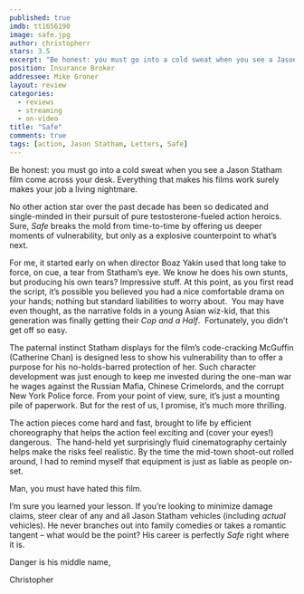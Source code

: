 ```yaml
---
published: true
imdb: tt1656190
image: safe.jpg
author: christopherr
stars: 3.5
excerpt: "Be honest: you must go into a cold sweat when you see a Jason Statham film come across your desk. Everything that makes his films work surely makes your job a living nightmare."
position: Insurance Broker
addressee: Mike Groner
layout: review
categories:
  - reviews
  - streaming
  - on-video
title: "Safe"
comments: true
tags: [action, Jason Statham, Letters, Safe]
---
```

<p>Be honest: you must go into a cold sweat when you see a Jason Statham film come across your desk. Everything that makes his films work surely makes your job a living nightmare.</p>
<p>No other action star over the past decade has been so dedicated and single-minded in their pursuit of pure testosterone-fueled action heroics. Sure, <em>Safe</em> breaks the mold from time-to-time by offering us deeper moments of vulnerability, but only as a explosive counterpoint to what&rsquo;s next.&nbsp;</p>
<p>For me, it started early on when director Boaz Yakin used that long take to force, on cue, a tear from Statham&rsquo;s eye. We know he does his own stunts, but producing his own tears? Impressive stuff. At this point, as you first read the script, it&rsquo;s possible you believed you had a nice comfortable drama on your hands; nothing but standard liabilities to worry about.&nbsp; You may have even thought, as the narrative folds in a young Asian wiz-kid, that this generation was finally getting their <em>Cop and a Half</em>. &nbsp;Fortunately, you didn&rsquo;t get off so easy.</p>
<p>The paternal instinct Statham displays for the film&rsquo;s code-cracking McGuffin (Catherine Chan) is designed less to show his vulnerability than to offer a purpose for his no-holds-barred protection of her. Such character development was just enough to keep me invested during the one-man war he wages against the Russian Mafia, Chinese Crimelords, and the corrupt New York Police force. From your point of view, sure, it&rsquo;s just a mounting pile of paperwork. But for the rest of us, I promise, it&rsquo;s much more thrilling.</p>
<p>The action pieces come hard and fast, brought to life by efficient choreography that helps the action feel exciting and (cover your eyes!) dangerous.&nbsp; The hand-held yet surprisingly fluid cinematography certainly helps make the risks feel realistic. By the time the mid-town shoot-out rolled around, I had to remind myself that equipment is just as liable as people on-set.&nbsp;</p>
<p>Man, you must have hated this film.</p>
<p>I&rsquo;m sure you learned your lesson. If you&rsquo;re looking to minimize damage claims, steer clear of any and all Jason Statham vehicles (including <em>actual</em> vehicles). He never branches out into family comedies or takes a romantic tangent &ndash; what would be the point? His career is perfectly <em>Safe</em> right where it is.</p>
<p>Danger is his middle name,</p>
<p>Christopher</p>
